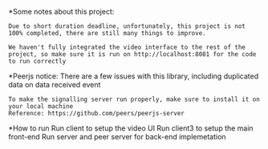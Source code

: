 *Some notes about this project:

    Due to short duration deadline, unfortunately, this project is not 100% completed, there are still many things to improve.

    We haven't fully integrated the video interface to the rest of the project, so make sure it is run on http://localhost:8081 for the code to run correctly
    

*Peerjs notice:
    There are a few issues with this library, including duplicated data on data received event
    
    To make the signalling server run properly, make sure to install it on your local machine
    Reference: https://github.com/peers/peerjs-server

*How to run 
    Run client to setup the video UI
    Run client3 to setup the main front-end
    Run server and peer server for back-end implemetation